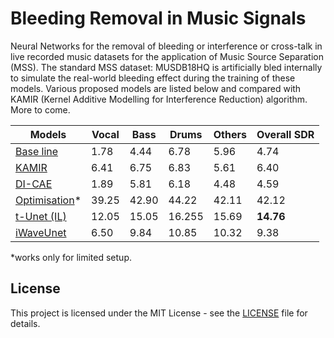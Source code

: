 # Bleeding Removal in Music Signals
Neural Networks for the removal of bleeding or interference or cross-talk in live recorded music datasets for the application of Music Source Separation (MSS). The standard MSS dataset: MUSDB18HQ is artificially bled internally to simulate the real-world bleeding effect during the training of these models. 
Various proposed models are listed below and compared with KAMIR (Kernel Additive Modelling for Interference Reduction) algorithm. More to come.


| Models | Vocal | Bass | Drums | Others | Overall SDR | 
|------|-----|-----|-----|-----|-----|
|[Base line]()| 1.78 | 4.44 | 6.78 | 5.96 | 4.74 | 
|[KAMIR](https://ieeexplore.ieee.org/abstract/document/7178036)| 6.41 | 6.75 | 6.83 | 5.61 | 6.40 |
|[DI-CAE]()| 1.89 | 5.81 | 6.18 | 4.48 | 4.59 | 
|[Optimisation]()*| 39.25 | 42.90 | 44.22 | 42.11 | 42.12 |
|[t-Unet (IL)]()| 12.05 | 15.05 | 16.255 | 15.69 | __14.76__ |
|[iWaveUnet]()| 6.50 | 9.84 | 10.85 | 10.32 | 9.38 | 

*works only for limited setup.
## License
This project is licensed under the MIT License - see the [LICENSE](https://github.com/its-rajesh/Audio-Bleeding-Removal/blob/cde41b94a1be385efc46888a04b30a7b82c33375/LICENSE) file for details.
